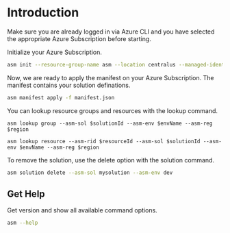 ﻿# Introduction

Make sure you are already logged in via Azure CLI and you have selected the appropriate Azure Subscription before starting.

Initialize your Azure Subscription.

```bash
asm init --resource-group-name asm --location centralus --managed-identity asm-identity
```

Now, we are ready to apply the manifest on your Azure Subscription. The manifest contains your solution definations.

```bash
asm manifest apply -f manifest.json
```

You can lookup resource groups and resources with the lookup command.

```
asm lookup group --asm-sol $solutionId --asm-env $envName --asm-reg $region
```

```
asm lookup resource --asm-rid $resourceId --asm-sol $solutionId --asm-env $envName --asm-reg $region
```

To remove the solution, use the delete option with the solution command.

```bash
asm solution delete --asm-sol mysolution --asm-env dev
```

## Get Help

Get version and show all available command options.

```bash
asm --help
```
